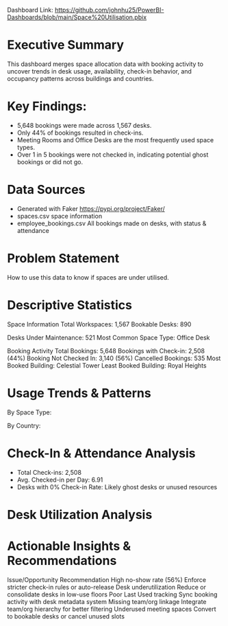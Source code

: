 Dashboard Link: https://github.com/johnhu25/PowerBI-Dashboards/blob/main/Space%20Utilisation.pbix

# Executive Summary

This dashboard merges space allocation data with booking activity to uncover trends in desk usage, availability, check-in behavior, and occupancy patterns across buildings and countries.

# Key Findings:
- 5,648 bookings were made across 1,567 desks.
- Only 44% of bookings resulted in check-ins.
- Meeting Rooms and Office Desks are the most frequently used space types.
- Over 1 in 5 bookings were not checked in, indicating potential ghost bookings or did not go.
    
# Data Sources
- Generated with Faker https://pypi.org/project/Faker/
- spaces.csv space information
- employee_bookings.csv All bookings made on desks, with status & attendance

# Problem Statement
How to use this data to know if spaces are under utilised.

# Descriptive Statistics
Space Information
Total Workspaces: 1,567
Bookable Desks: 890

Desks Under Maintenance: 521
Most Common Space Type: Office Desk

Booking Activity 
Total Bookings: 5,648
Bookings with Check-in: 2,508 (44%)
Booking Not Checked In: 3,140 (56%)
Cancelled Bookings: 535
Most Booked Building: Celestial Tower
Least Booked Building: Royal Heights

# Usage Trends & Patterns
By Space Type:

By Country:

# Check-In & Attendance Analysis

- Total Check-ins: 2,508
- Avg. Checked-in per Day: 6.91
- Desks with 0% Check-in Rate: Likely ghost desks or unused resources


# Desk Utilization Analysis



# Actionable Insights & Recommendations
Issue/Opportunity	Recommendation
High no-show rate (56%)	Enforce stricter check-in rules or auto-release
Desk underutilization	Reduce or consolidate desks in low-use floors
Poor Last Used tracking	Sync booking activity with desk metadata system
Missing team/org linkage	Integrate team/org hierarchy for better filtering
Underused meeting spaces	Convert to bookable desks or cancel unused slots
